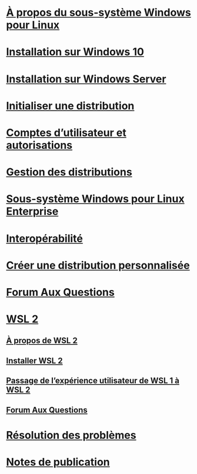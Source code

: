 # [À propos du sous-système Windows pour Linux](./about.md)
# [Installation sur Windows 10](./install-win10.md)
# [Installation sur Windows Server](./install-on-server.md)
# [Initialiser une distribution](./initialize-distro.md)
# [Comptes d’utilisateur et autorisations](./user-support.md)
# [Gestion des distributions](./wsl-config.md)
# [Sous-système Windows pour Linux Enterprise](./enterprise.md)
# [Interopérabilité](./interop.md)
# [Créer une distribution personnalisée](./build-custom-distro.md)
# [Forum Aux Questions](./faq.md)
# [WSL 2](./wsl2-index.md)
## [À propos de WSL 2](./wsl2-about.md)
## [Installer WSL 2](./wsl2-install.md)
## [Passage de l’expérience utilisateur de WSL 1 à WSL 2](./wsl2-ux-changes.md)
## [Forum Aux Questions](./wsl2-faq.md)

# [Résolution des problèmes](./troubleshooting.md)
# [Notes de publication](./release-notes.md)
